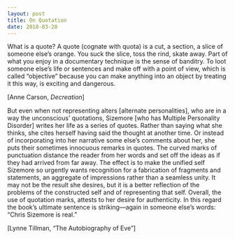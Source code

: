 ```yaml
---
layout: post
title: On Quotation
date: 2018-03-28
---
```

What is a quote? A quote (cognate with quota) is a cut, a section, a slice of someone else’s orange. You suck the slice, toss the rind, skate away. Part of what you enjoy in a documentary technique is the sense of banditry. To loot someone else’s life or sentences and make off with a point of view, which is called “objective” because you can make anything into an object by treating it this way, is exciting and dangerous. 

[Anne Carson, _Decreation_]

But even when not representing alters [alternate personalities], who are in a way the unconscious’ quotations, Sizemore [who has Multiple Personality Disorder] writes her life as a series of quotes. Rather than saying what she thinks, she cites herself having said the thought at another time. Or instead of incorporating into her narrative some else’s comments about her, she puts their sometimes innocuous remarks in quotes. The curved marks of punctuation distance the reader from her words and set off the ideas as if they had arrived from far away. The effect is to make the unified self Sizemore so urgently wants recognition for a fabrication of fragments and statements, an aggregate of impressions rather than a seamless unity. It may not be the result she desires, but it is a better reflection of the problems of the constructed self and of representing that self. Overall, the use of quotation marks, attests to her desire for authenticity. In this regard the book’s ultimate sentence is striking––again in someone else’s words: “Chris Sizemore is real.”

[Lynne Tillman, “The Autobiography of Eve”]
